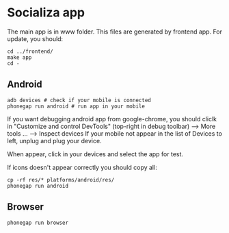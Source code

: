 # Socializa app

The main app is in www folder. This files are generated by frontend app. For update, you should:

    cd ../frontend/
    make app
    cd -

## Android

    adb devices # check if your mobile is connected
    phonegap run android # run app in your mobile

If you want debugging android app from google-chrome, you should cliclk in "Customize and control
DevTools" (top-right in debug toolbar) --> More tools ... --> Inspect devices
If your mobile not appear in the list of Devices to left, unplug and plug your device.

When appear, click in your devices and select the app for test.

If icons doesn't appear correctly you should copy all:

	cp -rf res/* platforms/android/res/
    phonegap run android

## Browser

    phonegap run browser

